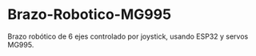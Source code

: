 # Brazo-Robotico-MG995
Brazo robótico de 6 ejes controlado por joystick, usando ESP32 y servos MG995.
